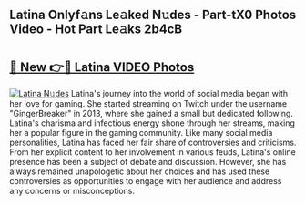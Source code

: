 ## Latina Onlyf𝚊ns Le𝚊ked N𝚞des - Part-tX0 Photos Video - Hot Part Le𝚊ks 2b4cB

# <h2><a href="http://ab59085.deff.icu/?id=Latina">🔗 New 👉🔴 Latina VIDEO Photos</a></h2>

[![Latina N𝚞des](https://i.imgur.com/rIISA9y.gif)](http://ab59085.deff.icu/?id=Latina)
Latina's journey into the world of social media began with her love for gaming. She started streaming on Twitch under the username "GingerBreaker" in 2013, where she gained a small but dedicated following. Latina's charisma and infectious energy shone through her streams, making her a popular figure in the gaming community. Like many social media personalities, Latina has faced her fair share of controversies and criticisms. From her explicit content to her involvement in various feuds, Latina's online presence has been a subject of debate and discussion. However, she has always remained unapologetic about her choices and has used these controversies as opportunities to engage with her audience and address any concerns or misconceptions.
